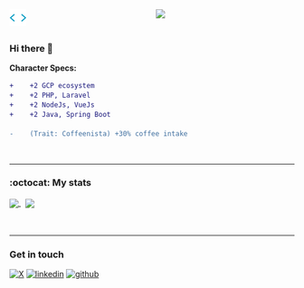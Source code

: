 <div id="header" align="center">

<a href="https://bit.ly/ndugireian">
<img src="static/codegif.webp" width ="30" align="left">
</a>
  
<img src="https://media.giphy.com/media/jRf5fsn8G6YaogAWxn/giphy.gif" width="120"/> 
</div> 


<img src="https://komarev.com/ghpvc/?username=iamrikie&style=flat-square&color=blue" alt=""/>
<!--
<a href="https://bit.ly/ndugireian">
<img src="static/codegif.webp" width ="30">
</a>
-->

### Hi there 👋


**Character Specs:**
```diff
+    +2 GCP ecosystem
+    +2 PHP, Laravel
+    +2 NodeJs, VueJs
+    +2 Java, Spring Boot

-    (Trait: Coffeenista) +30% coffee intake
```
<br>

---

### :octocat: My stats

<a href="https://github.com/iamrikie">
  <img align="center" src="http://github-readme-streak-stats.herokuapp.com?user=iamrikie&theme=dark)](https://git.io/streak-stats" />
</a> &nbsp;
<a href="https://github.com/iamrikie">
  <img align="center" src="https://github-readme-stats.vercel.app/api/top-langs/?username=iamrikie&layout=compact&hide=" />
</a> <br><br>



<!-- 
<a href="https://github.com/iamrikie">
  <img align="center" src="https://github-readme-stats.vercel.app/api?username=iamrikie&count_private=true&show_icons=true&include_all_commits=true" />
</a>

<a href="https://github.com/iamrikie">
  <img align="center" src="https://github-readme-stats.vercel.app/api/top-langs/?username=iamrikie&layout=compact" />
</a> <br><br>

<a href="https://github.com/iamrikie">
  <img align="center" src="http://github-readme-streak-stats.herokuapp.com?user=iamrikie&theme=dark)](https://git.io/streak-stats" />
</a>

<a href="https://github.com/iamrikie">
[![GitHub Streak](http://github-readme-streak-stats.herokuapp.com?user=iamrikie&theme=dark)](https://git.io/streak-stats)
</a> 
-->
<br>

---

### Get in touch
<p>
  <a href="https://x.com"><img src="https://img.icons8.com/color/ios-filled/50/111111/twitterx--v1.png" alt="X"/></a>
  <a href="https://www.linkedin.com/in/ian-ndugire-827b071a5/"><img src="https://img.icons8.com/color/50/111111/linkedin.png" alt="linkedin"/></a>
  <a href="https://github.com/iamrikie"><img src="https://img.icons8.com/color/50/111111/github.png" alt="github"/></a>
  
</p>


